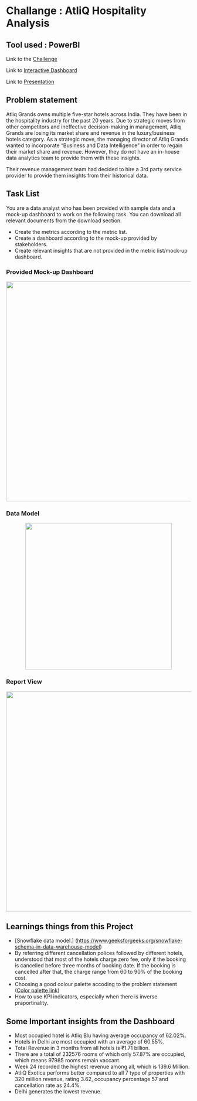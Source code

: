 # Challange : AtliQ Hospitality Analysis

## Tool used : PowerBI

Link to the [Challenge](https://codebasics.io/event/codebasics-resume-project-challenge)

Link to [Interactive Dashboard]()

Link to [Presentation]()

## Problem statement

Atliq Grands owns multiple five-star hotels across India. They have been in the hospitality industry for the past 20 years. Due to strategic moves from other competitors and ineffective decision-making in management, Atliq Grands are losing its market share and revenue in the luxury/business hotels category. As a strategic move, the managing director of Atliq Grands wanted to incorporate “Business and Data Intelligence” in order to regain their market share and revenue. However, they do not have an in-house data analytics team to provide them with these insights.

Their revenue management team had decided to hire a 3rd party service provider to provide them insights from their historical data.

## Task List

You are a data analyst who has been provided with sample data and a mock-up dashboard to work on the following task. You can download all relevant documents from the download section.

- Create the metrics according to the metric list. 
- Create a dashboard according to the mock-up provided by stakeholders. 
- Create relevant insights that are not provided in the metric list/mock-up dashboard.

### Provided Mock-up Dashboard
<p align="center">
    <img src="" width="600">
</p>


### Data Model

<p align="center">
    <img src='' height="400">
</p>


### Report View

<p align="center">
    <img src='' width="600">
</p>


## Learnings things from this Project 
- [Snowflake data model.] (https://www.geeksforgeeks.org/snowflake-schema-in-data-warehouse-model)
- By referring different cancellation polices followed by different hotels, understood that most of the hotels charge zero fee, only if the booking is cancelled before three months of booking date. If the booking is cancelled after that, the charge range from 60 to 90% of the booking cost.
- Choosing a good colour palette accoding to the problem statement ([Color palette link](https://wpdatatables.com/data-visualization-color-palette/))
- How to use KPI indicators, especially when there is inverse praportinality.

## Some Important insights from the Dashboard

- Most occupied hotel is Atliq Blu having average occupancy of 62.02%.
- Hotels in Delhi are most occupied with an average of 60.55%.
- Total Revenue in 3 months from all hotels is ₹1.71 billion.
- There are a total of 232576 rooms of which only 57.87% are occupied, which means 97985 rooms remain vaccant.
- Week 24 recorded the highest revenue among all, which is 139.6 Million.
- AtliQ Exotica performs better compared to all 7 type of properties with 320 million revenue, rating 3.62, occupancy percentage 57 and cancellation rate as 24.4%.
- Delhi generates the lowest revenue.